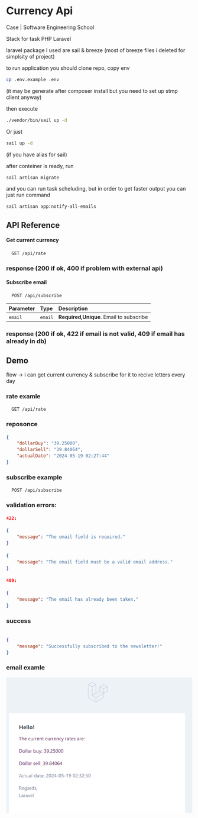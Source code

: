 
# Currency Api

Case | Software Engineering School

Stack for task PHP Laravel

laravel package I used are sail & breeze (most of breeze files i deleted for simplsity of project)

to run application you should clone repo, copy env

```bash
cp .env.example .env
```
(it may be generate after composer install but you need to set up stmp client anyway)

then execute

```bash
./vendor/bin/sail up -d
```

Or just
```bash 
sail up -d
``` 

(if you have alias for sail)

after conteiner is ready, run

```bash 
sail artisan migrate
``` 

and you can run task scheluding, but in order to get faster output you can just run command


```bash 
sail artisan app:notify-all-emails
``` 
## API Reference

#### Get current currency

```http
  GET /api/rate
```

### response (200 if ok, 400 if problem with external api)

#### Subscribe email

```http
  POST /api/subscribe
```

| Parameter | Type     | Description                       |
| :-------- | :------- | :-------------------------------- |
| `email`      | `email` | **Required,Unique**. Email to subscribe |

### response (200 if ok, 422 if email is not valid, 409 if email has already in db)


## Demo

flow -> i can get current currency & subscribe for it to recive letters every day

### rate examle

```http
  GET /api/rate
```

### reposonce

```json
{
    "dollarBuy": "39.25000",
    "dollarSell": "39.84064",
    "actualDate": "2024-05-19 02:27:44"
}
```

### subscribe example

```http
  POST /api/subscribe
```

### validation errors:

```json
422:

{
    "message": "The email field is required."
}

{
    "message": "The email field must be a valid email address."
}

409:

{
    "message": "The email has already been taken."
}
```

### success

```json

{
    "message": "Successfully subscribed to the newsletter!"
}

```

### email examle



![img.png](public/img.png)
